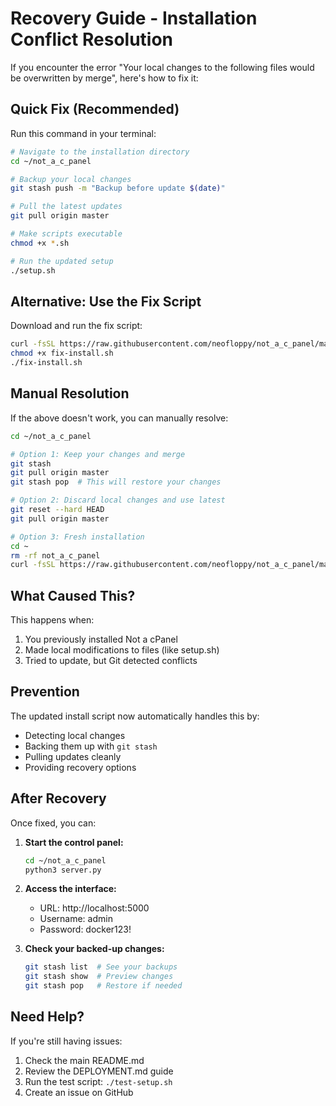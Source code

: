 # Recovery Guide - Installation Conflict Resolution

If you encounter the error "Your local changes to the following files would be overwritten by merge", here's how to fix it:

## Quick Fix (Recommended)

Run this command in your terminal:

```bash
# Navigate to the installation directory
cd ~/not_a_c_panel

# Backup your local changes
git stash push -m "Backup before update $(date)"

# Pull the latest updates
git pull origin master

# Make scripts executable
chmod +x *.sh

# Run the updated setup
./setup.sh
```

## Alternative: Use the Fix Script

Download and run the fix script:

```bash
curl -fsSL https://raw.githubusercontent.com/neofloppy/not_a_c_panel/master/fix-install.sh -o fix-install.sh
chmod +x fix-install.sh
./fix-install.sh
```

## Manual Resolution

If the above doesn't work, you can manually resolve:

```bash
cd ~/not_a_c_panel

# Option 1: Keep your changes and merge
git stash
git pull origin master
git stash pop  # This will restore your changes

# Option 2: Discard local changes and use latest
git reset --hard HEAD
git pull origin master

# Option 3: Fresh installation
cd ~
rm -rf not_a_c_panel
curl -fsSL https://raw.githubusercontent.com/neofloppy/not_a_c_panel/master/install.sh | bash
```

## What Caused This?

This happens when:
1. You previously installed Not a cPanel
2. Made local modifications to files (like setup.sh)
3. Tried to update, but Git detected conflicts

## Prevention

The updated install script now automatically handles this by:
- Detecting local changes
- Backing them up with `git stash`
- Pulling updates cleanly
- Providing recovery options

## After Recovery

Once fixed, you can:

1. **Start the control panel:**
   ```bash
   cd ~/not_a_c_panel
   python3 server.py
   ```

2. **Access the interface:**
   - URL: http://localhost:5000
   - Username: admin
   - Password: docker123!

3. **Check your backed-up changes:**
   ```bash
   git stash list  # See your backups
   git stash show  # Preview changes
   git stash pop   # Restore if needed
   ```

## Need Help?

If you're still having issues:
1. Check the main README.md
2. Review the DEPLOYMENT.md guide
3. Run the test script: `./test-setup.sh`
4. Create an issue on GitHub
